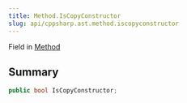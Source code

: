 ```yaml
---
title: Method.IsCopyConstructor
slug: api/cppsharp.ast.method.iscopyconstructor
---
```

Field in [Method](/api/cppsharp/ast/method)

## Summary



```csharp
public bool IsCopyConstructor;
```

